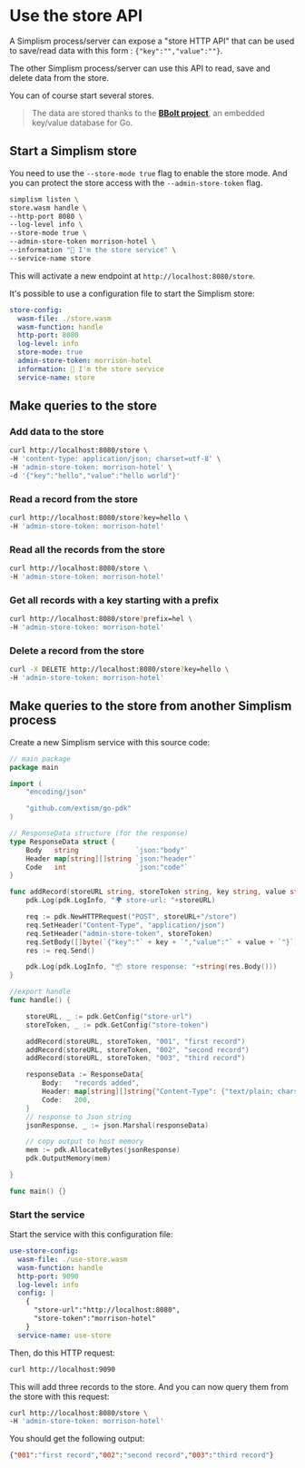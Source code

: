 # Use the store API

A Simplism process/server can expose a "store HTTP API" that can be used to save/read data with this form : `{"key":"","value":""}`.

The other Simplism process/server can use this API to read, save and delete data from the store.

You can of course start several stores.

> The data are stored thanks to the **[BBolt project](https://github.com/etcd-io/bbolt)**, an embedded key/value database for Go.

## Start a Simplism store

You need to use the `--store-mode true` flag to enable the store mode. And you can protect the store access with the `--admin-store-token` flag.

```bash
simplism listen \
store.wasm handle \
--http-port 8080 \
--log-level info \
--store-mode true \
--admin-store-token morrison-hotel \
--information "👋 I'm the store service" \
--service-name store
```
This will activate a new endpoint at `http://localhost:8080/store`.

It's possible to use a configuration file to start the Simplism store:

```yaml
store-config:
  wasm-file: ./store.wasm
  wasm-function: handle
  http-port: 8080
  log-level: info
  store-mode: true
  admin-store-token: morrison-hotel
  information: 👋 I'm the store service
  service-name: store
```

## Make queries to the store

### Add data to the store

```bash
curl http://localhost:8080/store \
-H 'content-type: application/json; charset=utf-8' \
-H 'admin-store-token: morrison-hotel' \
-d '{"key":"hello","value":"hello world"}'
```

### Read a record from the store

```bash
curl http://localhost:8080/store?key=hello \
-H 'admin-store-token: morrison-hotel'
```

### Read all the records from the store

```bash
curl http://localhost:8080/store \
-H 'admin-store-token: morrison-hotel'
```

### Get all records with a key starting with a prefix

```bash
curl http://localhost:8080/store?prefix=hel \
-H 'admin-store-token: morrison-hotel'
```

### Delete a record from the store

```bash
curl -X DELETE http://localhost:8080/store?key=hello \
-H 'admin-store-token: morrison-hotel'
```

## Make queries to the store from another Simplism process

Create a new Simplism service with this source code:

```go
// main package
package main

import (
	"encoding/json"

	"github.com/extism/go-pdk"
)

// ResponseData structure (for the response)
type ResponseData struct {
	Body   string              `json:"body"`
	Header map[string][]string `json:"header"`
	Code   int                 `json:"code"`
}

func addRecord(storeURL string, storeToken string, key string, value string) {
	pdk.Log(pdk.LogInfo, "🌍 store-url: "+storeURL)

	req := pdk.NewHTTPRequest("POST", storeURL+"/store")
	req.SetHeader("Content-Type", "application/json")
	req.SetHeader("admin-store-token", storeToken)
	req.SetBody([]byte(`{"key":"` + key + `","value":"` + value + `"}`))
	res := req.Send()

	pdk.Log(pdk.LogInfo, "📦 store response: "+string(res.Body()))
}

//export handle
func handle() {

	storeURL, _ := pdk.GetConfig("store-url")
	storeToken, _ := pdk.GetConfig("store-token")

	addRecord(storeURL, storeToken, "001", "first record")
	addRecord(storeURL, storeToken, "002", "second record")
	addRecord(storeURL, storeToken, "003", "third record")

	responseData := ResponseData{
		Body:   "records added",
		Header: map[string][]string{"Content-Type": {"text/plain; charset=utf-8"}},
		Code:   200,
	}
	// response to Json string
	jsonResponse, _ := json.Marshal(responseData)

	// copy output to host memory
	mem := pdk.AllocateBytes(jsonResponse)
	pdk.OutputMemory(mem)

}

func main() {}
```

### Start the service

Start the service with this configuration file:

```yaml
use-store-config:
  wasm-file: ./use-store.wasm
  wasm-function: handle
  http-port: 9090
  log-level: info
  config: |
    {
      "store-url":"http://localhost:8080",
      "store-token":"morrison-hotel"
    }
  service-name: use-store
```

Then, do this HTTP request:

```bash
curl http://localhost:9090
```
This will add three records to the store. And you can now query them from the store with this request:

```bash
curl http://localhost:8080/store \
-H 'admin-store-token: morrison-hotel'
```

You should get the following output:
```json
{"001":"first record","002":"second record","003":"third record"}
```
